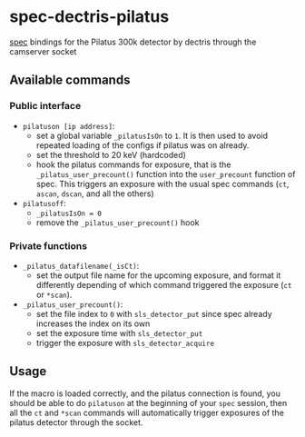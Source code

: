 spec-dectris-pilatus
===========

[spec](http://www.certif.com/) bindings for the Pilatus 300k detector by
dectris through the camserver socket

Available commands
------------------

### Public interface
* `pilatuson [ip address]`:
    * set a global variable `_pilatusIsOn` to `1`. It is then used to avoid
    repeated loading of the configs if pilatus was on already.
    * set the threshold to 20 keV (hardcoded)
    * hook the pilatus commands for exposure, that is the
    `_pilatus_user_precount()` function into the `user_precount`
    function of spec. This triggers an exposure with the usual spec commands
    (`ct`, `ascan`, `dscan`, and all the others)
* `pilatusoff`:
    * `_pilatusIsOn = 0` 
    * remove the `_pilatus_user_precount()` hook

### Private functions
* `_pilatus_datafilename(_isCt)`:
    * set the output file name for the upcoming exposure, and format it
    differently depending of which command triggered the exposure (`ct` or
    `*scan`).
* `_pilatus_user_precount()`:
    * set the file index to `0` with `sls_detector_put` since spec already
    increases the index on its own 
    * set the exposure time with `sls_detector_put`
    * trigger the exposure with `sls_detector_acquire`

Usage
-----

If the macro is loaded correctly, and the pilatus connection is found, you should be able to do `pilatuson` at the
beginning of your `spec` session, then all the `ct` and `*scan` commands
will automatically trigger exposures of the pilatus detector through the
socket.
